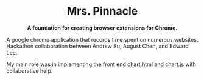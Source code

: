 <div align="center">
  <h1>
    Mrs. Pinnacle  
  </h1>

  <p>
    <strong>A foundation for creating browser extensions for Chrome.</strong>
  </p>
</div>

A google chrome application that records time spent on numerous websites.
Hackathon collaboration between Andrew Su, August Chen, and Edward Lee.

My main role was in implementing the front end chart.html and chart.js with collaborative help.

